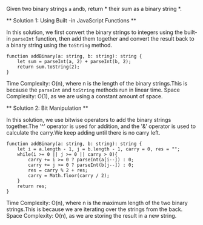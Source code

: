 Given two binary strings `a` and`b`, return * their sum as a binary string *.

** Solution 1: Using Built -in JavaScript Functions **

  In this solution, we first convert the binary strings to integers using the built-in `parseInt` function, then add them together and convert the result back to a binary string using the `toString` method.

```tsx
function addBinary(a: string, b: string): string {
    let sum = parseInt(a, 2) + parseInt(b, 2);
    return sum.toString(2);
}

```

Time Complexity: O(n), where n is the length of the binary strings.This is because the `parseInt` and `toString` methods run in linear time.
Space Complexity: O(1), as we are using a constant amount of space.

** Solution 2: Bit Manipulation **

  In this solution, we use bitwise operators to add the binary strings together.The '^' operator is used for addition, and the '&' operator is used to calculate the carry.We keep adding until there is no carry left.

```tsx
function addBinary(a: string, b: string): string {
    let i = a.length - 1, j = b.length - 1, carry = 0, res = "";
    while(i >= 0 || j >= 0 || carry > 0){
        carry += i >= 0 ? parseInt(a[i--]) : 0;
        carry += j >= 0 ? parseInt(b[j--]) : 0;
        res = carry % 2 + res;
        carry = Math.floor(carry / 2);
    }
    return res;
}

```

Time Complexity: O(n), where n is the maximum length of the two binary strings.This is because we are iterating over the strings from the back.
Space Complexity: O(n), as we are storing the result in a new string.